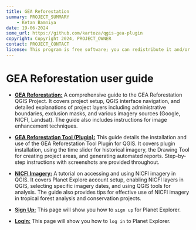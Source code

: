 ```yaml
---
title: GEA Reforestation
summary: PROJECT_SUMMARY
    - Ketan Bamniya
date: 19-06-2024
some_url: https://github.com/kartoza/qgis-gea-plugin
copyright: Copyright 2024, PROJECT_OWNER
contact: PROJECT_CONTACT
license: This program is free software; you can redistribute it and/or modify it under the terms of the GNU Affero General Public License as published by the Free Software Foundation; either version 3 of the License, or (at your option) any later version.
---
```


# GEA Reforestation user guide

* **[GEA Reforestation:](gea-reforestation.md)** A comprehensive guide to the GEA Reforestation QGIS Project. It covers project setup, QGIS interface navigation, and detailed explanations of project layers including administrative boundaries, exclusion masks, and various imagery sources (Google, NICFI, Landsat). The guide also includes instructions for image enhancement techniques.

* **[GEA Reforestation Tool (Plugin):](gea-reforestation-tool.md)** This guide details the installation and use of the GEA Reforestation Tool Plugin for QGIS. It covers plugin installation, using the time slider for historical imagery, the Drawing Tool for creating project areas, and generating automated reports. Step-by-step instructions with screenshots are provided throughout.

* **[NICFI Imagery:](nicfi-imagery.md)** A tutorial on accessing and using NICFI imagery in QGIS. It covers Planet Explore account setup, enabling NICFI layers in QGIS, selecting specific imagery dates, and using QGIS tools for analysis. The guide also provides tips for effective use of NICFI imagery in tropical forest analysis and conservation projects.

* **[Sign Up:](sign-up.md)** This page will show you how to `sign up` for Planet Explorer.

* **[Login:](login.md)** This page will show you how to `log in` to Planet Explorer.
